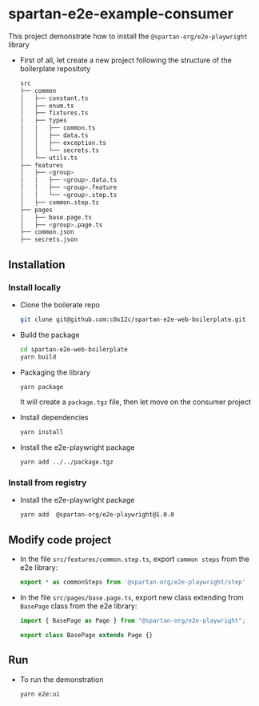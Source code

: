 # spartan-e2e-example-consumer
This project demonstrate how to install the `@spartan-org/e2e-playwright` library
- First of all, let create a new project following the structure of the boilerplate repositoty
    ```sh
    src
    ├── common
    │   ├── constant.ts
    │   ├── enum.ts
    │   ├── fixtures.ts
    │   ├── types
    │   │   ├── common.ts
    │   │   ├── data.ts
    │   │   ├── exception.ts
    │   │   └── secrets.ts
    │   └── utils.ts
    ├── features
    │   ├── <group>
    │   │   ├── <group>.data.ts
    │   │   ├── <group>.feature
    │   │   └── <group>.step.ts
    │   ├── common.step.ts
    ├── pages
    │   ├── base.page.ts
    │   ├── <group>.page.ts
    ├── common.json
    ├── secrets.json
    ```

## Installation
### Install locally
- Clone the boilerate repo
    ```sh
    git clone git@github.com:c0x12c/spartan-e2e-web-boilerplate.git
    ```
- Build the package
    ```sh
    cd spartan-e2e-web-boilerplate
    yarn build
    ```
- Packaging the library
    ```sh
    yarn package
    ```
    It will create a `package.tgz` file, then let move on the consumer project

- Install dependencies
    ```sh
    yarn install
    ```
- Install the e2e-playwright package
    ```sh
    yarn add ../../package.tgz
    ```

### Install from registry

- Install the e2e-playwright package
    ```sh
    yarn add  @spartan-org/e2e-playwright@1.0.0
    ```
## Modify code project

- In the file `src/features/common.step.ts`, export `common steps` from the e2e library:
    ```typescript
    export * as commonSteps from '@spartan-org/e2e-playwright/step'
    ```

- In the file `src/pages/base.page.ts`, export new class extending from `BasePage` class from the e2e library:
    ```typescript
    import { BasePage as Page } from "@spartan-org/e2e-playwright";

    export class BasePage extends Page {}
    ```

## Run

- To run the demonstration
    ```sh
    yarn e2e:ui
    ```




